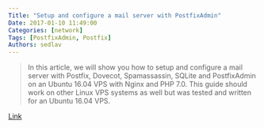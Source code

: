 ```yaml
---
Title: "Setup and configure a mail server with PostfixAdmin"
Date: 2017-01-10 11:49:00
Categories: [network]
Tags: [PostfixAdmin, Postfix]
Authors: sedlav
---
```


> In this article, we will show you how to setup and configure a mail server with Postfix, Dovecot, Spamassassin, SQLite and PostfixAdmin on an Ubuntu 16.04 VPS with Nginx and PHP 7.0. This guide should work on other Linux VPS systems as well but was tested and written for an Ubuntu 16.04 VPS.

[Link](https://www.rosehosting.com/blog/setup-and-configure-a-mail-server-with-postfixadmin/)
